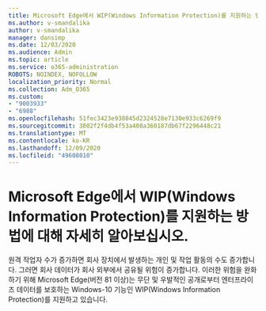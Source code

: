 ```yaml
---
title: Microsoft Edge에서 WIP(Windows Information Protection)를 지원하는 방법에 대해 자세히 알아보십시오.
ms.author: v-smandalika
author: v-smandalika
manager: dansimp
ms.date: 12/03/2020
ms.audience: Admin
ms.topic: article
ms.service: o365-administration
ROBOTS: NOINDEX, NOFOLLOW
localization_priority: Normal
ms.collection: Adm_O365
ms.custom:
- "9003933"
- "6988"
ms.openlocfilehash: 51fec3423e938045d2324528e7130e933c6269f9
ms.sourcegitcommit: 3802f2f4db4f53a408a360187db67f2296448c21
ms.translationtype: MT
ms.contentlocale: ko-KR
ms.lasthandoff: 12/09/2020
ms.locfileid: "49608010"
---
```

# <a name="learn-how-microsoft-edge-supports-windows-information-protection-wip"></a>Microsoft Edge에서 WIP(Windows Information Protection)를 지원하는 방법에 대해 자세히 알아보십시오.

원격 작업자 수가 증가하면 회사 장치에서 발생하는 개인 및 작업 활동의 수도 증가합니다. 그러면 회사 데이터가 회사 외부에서 공유될 위험이 증가합니다. 이러한 위험을 완화하기 위해 Microsoft Edge(버전 81 이상)는 무단 및 우발적인 공개로부터 엔터프라이즈 데이터를 보호하는 Windows-10 기능인 WIP(Windows Information Protection)를 지원하고 있습니다.
